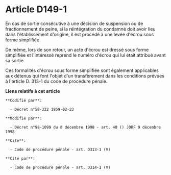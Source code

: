 # Article D149-1

En cas de sortie consécutive à une décision de suspension ou de fractionnement de peine, si la réintégration du condamné doit
avoir lieu dans l'établissement d'origine, il est procédé à une levée d'écrou sous forme simplifiée. 

De même, lors de son retour, un acte d'écrou est dressé sous forme simplifiée et l'intéressé reprend le numéro d'écrou qui
lui était attribué avant sa sortie. 

Ces formalités d'écrou sous forme simplifiée sont également applicables aux détenus qui font l'objet d'un transfèrement dans
les conditions prévues à l'article D. 313-1 du code de procédure pénale.

**Liens relatifs à cet article**

	**Codifié par**:

	  - Décret n°59-322 1959-02-23

	**Modifié par**:

	  - Décret n°98-1099 du 8 décembre 1998 - art. 40 () JORF 9 décembre 1998

	**Cite**:

	  - Code de procédure pénale - art. D313-1 (V)

	**Cité par**:

	  - Code de procédure pénale - art. D314-1 (V)
